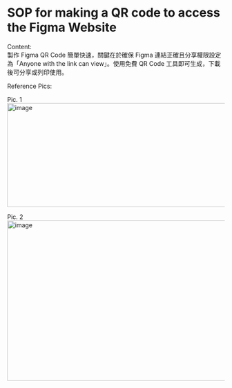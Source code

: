 # SOP for making a QR code to access the Figma Website

Content:  
製作 Figma QR Code 簡單快速，關鍵在於確保 Figma 連結正確且分享權限設定為「Anyone with the link can view」。使用免費 QR Code 工具即可生成，下載後可分享或列印使用。  



Reference Pics:  

Pic. 1  
 <img width="551" height="240" alt="image" src="https://github.com/user-attachments/assets/520d1331-9954-42f5-83e9-52688f4589cc" />

Pic. 2  
 <img width="543" height="370" alt="image" src="https://github.com/user-attachments/assets/e494f0c1-cd82-4b37-b10b-85fa12f4b90c" />
